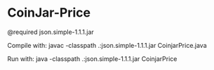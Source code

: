 # CoinJar-Price

@required json.simple-1.1.1.jar

Compile with:
javac -classpath .:json.simple-1.1.1.jar CoinjarPrice.java

Run with:
java -classpath .:json.simple-1.1.1.jar CoinjarPrice
